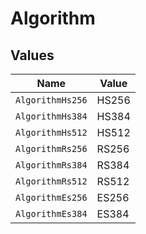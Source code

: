 # Algorithm


## Values

| Name             | Value            |
| ---------------- | ---------------- |
| `AlgorithmHs256` | HS256            |
| `AlgorithmHs384` | HS384            |
| `AlgorithmHs512` | HS512            |
| `AlgorithmRs256` | RS256            |
| `AlgorithmRs384` | RS384            |
| `AlgorithmRs512` | RS512            |
| `AlgorithmEs256` | ES256            |
| `AlgorithmEs384` | ES384            |